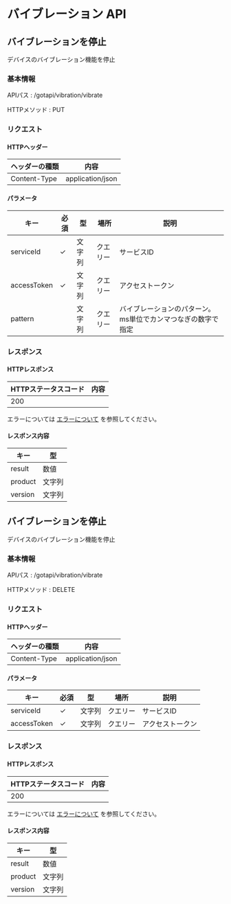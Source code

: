 # バイブレーション API

## バイブレーションを停止

デバイスのバイブレーション機能を停止

### 基本情報

APIパス
: /gotapi/vibration/vibrate

HTTPメソッド
: PUT

### リクエスト

#### HTTPヘッダー

|ヘッダーの種類|内容|
|----------------|----------------|
|Content-Type|application/json|

#### パラメータ

|キー|必須|型|場所|説明|
|-----|-----|-----|-----|-----|
|serviceId|✓|文字列|クエリー|サービスID|
|accessToken|✓|文字列|クエリー|アクセストークン|
|pattern||文字列|クエリー|バイブレーションのパターン。ms単位でカンマつなぎの数字で指定|

### レスポンス

#### HTTPレスポンス

|HTTPステータスコード|内容|
|-----|-----|
|200||

エラーについては [エラーについて](./error.md) を参照してください。

#### レスポンス内容

|キー|型|
|----|----|
|result|数値|
|product|文字列|
|version|文字列|

## バイブレーションを停止

デバイスのバイブレーション機能を停止

### 基本情報

APIパス
: /gotapi/vibration/vibrate

HTTPメソッド
: DELETE

### リクエスト

#### HTTPヘッダー

|ヘッダーの種類|内容|
|----------------|----------------|
|Content-Type|application/json|

#### パラメータ

|キー|必須|型|場所|説明|
|-----|-----|-----|-----|-----|
|serviceId|✓|文字列|クエリー|サービスID|
|accessToken|✓|文字列|クエリー|アクセストークン|

### レスポンス

#### HTTPレスポンス

|HTTPステータスコード|内容|
|-----|-----|
|200||

エラーについては [エラーについて](./error.md) を参照してください。

#### レスポンス内容

|キー|型|
|----|----|
|result|数値|
|product|文字列|
|version|文字列|

